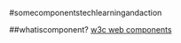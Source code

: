 #somecomponentstechlearningandaction

##whatiscomponent?
[w3c web components](https://github.com/w3c/webcomponents)